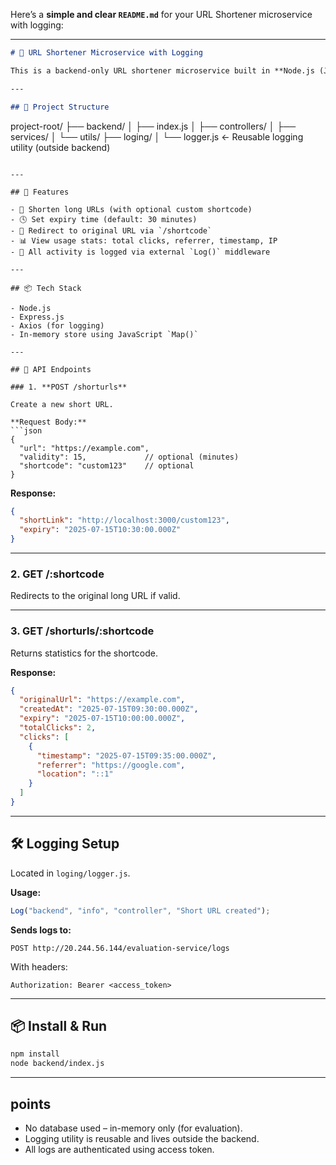 Here’s a **simple and clear `README.md`** for your URL Shortener microservice with logging:

---

```markdown
# 🔗 URL Shortener Microservice with Logging

This is a backend-only URL shortener microservice built in **Node.js (JavaScript)** with an external **logging middleware**.

---

## 📁 Project Structure

```

project-root/
├── backend/
│   ├── index.js
│   ├── controllers/
│   ├── services/
│   └── utils/
├── loging/
│   └── logger.js  ← Reusable logging utility (outside backend)

````

---

## 🚀 Features

- 🔗 Shorten long URLs (with optional custom shortcode)
- 🕓 Set expiry time (default: 30 minutes)
- 🔁 Redirect to original URL via `/shortcode`
- 📊 View usage stats: total clicks, referrer, timestamp, IP
- 📝 All activity is logged via external `Log()` middleware

---

## 📦 Tech Stack

- Node.js
- Express.js
- Axios (for logging)
- In-memory store using JavaScript `Map()`

---

## 📌 API Endpoints

### 1. **POST /shorturls**

Create a new short URL.

**Request Body:**
```json
{
  "url": "https://example.com",
  "validity": 15,             // optional (minutes)
  "shortcode": "custom123"    // optional
}
````

**Response:**

```json
{
  "shortLink": "http://localhost:3000/custom123",
  "expiry": "2025-07-15T10:30:00.000Z"
}
```

---

### 2. **GET /\:shortcode**

Redirects to the original long URL if valid.

---

### 3. **GET /shorturls/\:shortcode**

Returns statistics for the shortcode.

**Response:**

```json
{
  "originalUrl": "https://example.com",
  "createdAt": "2025-07-15T09:30:00.000Z",
  "expiry": "2025-07-15T10:00:00.000Z",
  "totalClicks": 2,
  "clicks": [
    {
      "timestamp": "2025-07-15T09:35:00.000Z",
      "referrer": "https://google.com",
      "location": "::1"
    }
  ]
}
```

---

## 🛠 Logging Setup

Located in `loging/logger.js`.

**Usage:**

```js
Log("backend", "info", "controller", "Short URL created");
```

**Sends logs to:**

```
POST http://20.244.56.144/evaluation-service/logs
```

With headers:

```http
Authorization: Bearer <access_token>
```

---

## 📦 Install & Run

```bash
npm install
node backend/index.js
```

---

## points

* No database used – in-memory only (for evaluation).
* Logging utility is reusable and lives outside the backend.
* All logs are authenticated using access token.



